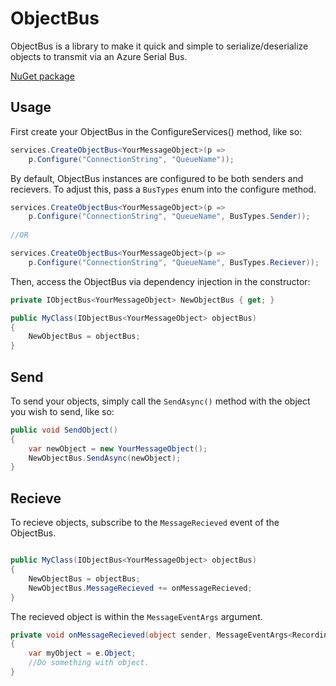 # ObjectBus

ObjectBus is a library to make it quick and simple to serialize/deserialize objects to transmit via an Azure Serial Bus.

[NuGet package](https://www.nuget.org/packages/ObjectBus/1.0.0)

## Usage

First create your ObjectBus in the ConfigureServices() method, like so:

```csharp
services.CreateObjectBus<YourMessageObject>(p =>
	p.Configure("ConnectionString", "QueueName"));
```
By default, ObjectBus instances are configured to be both senders and recievers. To adjust this, pass a `BusTypes` enum into the configure method.

```csharp
services.CreateObjectBus<YourMessageObject>(p =>
	p.Configure("ConnectionString", "QueueName", BusTypes.Sender));
	
//OR

services.CreateObjectBus<YourMessageObject>(p =>
	p.Configure("ConnectionString", "QueueName", BusTypes.Reciever));
```


Then, access the ObjectBus via dependency injection in the constructor:

```csharp
private IObjectBus<YourMessageObject> NewObjectBus { get; }

public MyClass(IObjectBus<YourMessageObject> objectBus)
{
	NewObjectBus = objectBus;
}
```

## Send

To send your objects, simply call the `SendAsync()` method with the object you wish to send, like so:

```csharp
public void SendObject() 
{
	var newObject = new YourMessageObject();
	NewObjectBus.SendAsync(newObject);
}
```

## Recieve

To recieve objects, subscribe to the `MessageRecieved` event of the ObjectBus. 

```csharp

public MyClass(IObjectBus<YourMessageObject> objectBus)
{
	NewObjectBus = objectBus;
	NewObjectBus.MessageRecieved += onMessageRecieved;
}
```

The recieved object is within the `MessageEventArgs` argument.

```csharp
private void onMessageRecieved(object sender, MessageEventArgs<RecordingChunk> e)
{
	var myObject = e.Object;
	//Do something with object.
}
```
